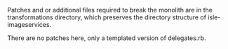 Patches and or additional files required to break the monolith are in the transformations directory, which preserves the directory structure of isle-imageservices.

There are no patches here, only a templated version of delegates.rb.
